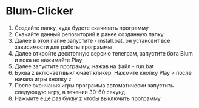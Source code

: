 # Blum-Clicker
1. Создайте папку, куда будете скачивать программу
2. Скачайте данный репозиторий в ранее созданную папку
3. Далее в этой папке запустите - install.bat, он установит все зависимости для работы программы
4. Далее откройте десктопную версию телеграм, запустите бота Blum и пока не нажимайте Play
5. Далее запустите программу, нажав на файл - run.bat
6. Буква z включает/выключает кликер. Нажмите кнопку Play и после начала игры кнопку z
7. После окончания игры программа автоматически запустить следующую игру, в течении 30-60 секунд.
8. Нажмите еще раз букву z чтобы выключить программу

